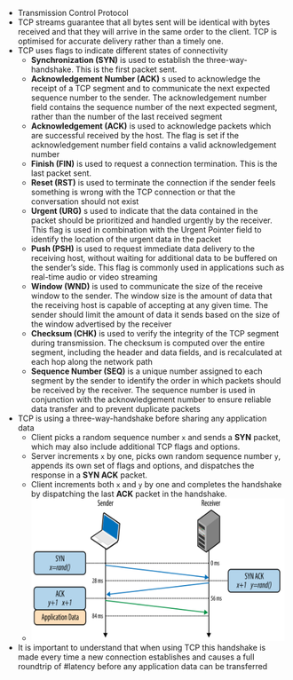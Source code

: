 - Transmission Control Protocol
- TCP streams guarantee that all bytes sent will be identical with bytes received and that they will arrive in the same order to the client. TCP is optimised for accurate delivery rather than a timely one.
- TCP uses flags to indicate different states of connectivity
	- **Synchronization (SYN)** is used to establish the three-way-handshake. This is the first packet sent.
	- **Acknowledgement Number (ACK)** s used to acknowledge the receipt of a TCP segment and to communicate the next expected sequence number to the sender. The acknowledgement number field contains the sequence number of the next expected segment, rather than the number of the last received segment
	- **Acknowledgement (ACK)** is used to acknowledge packets which are successful received by the host. The flag is set if the acknowledgement number field contains a valid acknowledgement number
	- **Finish (FIN)** is used to request a connection termination. This is the last packet sent.
	- **Reset (RST)** is used to terminate the connection if the sender feels something is wrong with the TCP connection or that the conversation should not exist
	- **Urgent (URG)** s used to indicate that the data contained in the packet should be prioritized and handled urgently by the receiver. This flag is used in combination with the Urgent Pointer field to identify the location of the urgent data in the packet
	- **Push (PSH)** is used to request immediate data delivery to the receiving host, without waiting for additional data to be buffered on the sender’s side. This flag is commonly used in applications such as real-time audio or video streaming
	- **Window (WND)** is used to communicate the size of the receive window to the sender. The window size is the amount of data that the receiving host is capable of accepting at any given time. The sender should limit the amount of data it sends based on the size of the window advertised by the receiver
	- **Checksum (CHK)** is used to verify the integrity of the TCP segment during transmission. The checksum is computed over the entire segment, including the header and data fields, and is recalculated at each hop along the network path
	- **Sequence Number (SEQ)** is a unique number assigned to each segment by the sender to identify the order in which packets should be received by the receiver. The sequence number is used in conjunction with the acknowledgement number to ensure reliable data transfer and to prevent duplicate packets
- TCP is using a three-way-handshake before sharing any application data
	- Client picks a random sequence number `x` and sends a **SYN** packet, which may also include additional TCP flags and options.
	- Server increments `x` by one, picks own random sequence number `y`, appends its own set of flags and options, and dispatches the response in a **SYN ACK** packet.
	- Client increments both `x` and `y` by one and completes the handshake by dispatching the last **ACK** packet in the handshake.
	- ![three-way-handshake](../assets/three-way-handshake_1681984421287_0.png)
- It is important to understand that when using TCP this handshake is made every time a new connection establishes and causes a full roundtrip of #latency before any application data can be transferred